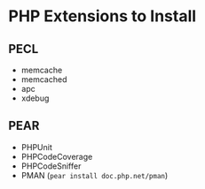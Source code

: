 PHP Extensions to Install
=========================

PECL
----

  * memcache
  * memcached
  * apc
  * xdebug

PEAR
----

  * PHPUnit
  * PHPCodeCoverage
  * PHPCodeSniffer
  * PMAN (`pear install doc.php.net/pman`)

